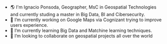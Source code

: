 - 🌎 I'm Ignacio Ponsoda, Geographer, MsC in Geospatial Technologies and currently studing a master in Big Data, BI and Cibersecurity.
- 🔭 I’m currently working on Google Maps via Cognizant trying to improve users experience.
- 🌱 I’m currently learning Big Data and Matchine learning techniques.
- 👯 I’m looking to collaborate on geospatial projects all over the world


